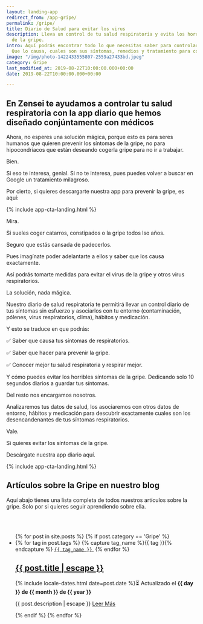 ```yaml
---
layout: landing-app
redirect_from: /app-gripe/
permalink: /gripe/
title: Diario de Salud para evitar los virus
description: Lleva un control de tu salud respiratoria y evita los horribles síntomas
  de la gripe.
intro: Aquí podrás encontrar todo lo que necesitas saber para controlar el Gripe.
  Que lo causa, cuales son sus síntomas, remedios y tratamiento para controlarlo.
image: "/img/photo-1422433555807-2559a27433bd.jpeg"
category: Gripe
last_modified_at: 2019-08-22T10:00:00.000+00:00
date: 2019-08-22T10:00:00.000+00:00

---
```

## **En Zensei te ayudamos a controlar tu salud respiratoria con la app diario que hemos diseñado conjúntamente con médicos**

Ahora, no esperes una solución mágica, porque esto es para seres humanos que quieren prevenir los síntomas de la gripe, no para hipocondriacos que están deseando cogerla gripe para no ir a trabajar.

Bien.

Si eso te interesa, genial. Si no te interesa, pues puedes volver a buscar en Google un tratamiento milagroso.

Por cierto, si quieres descargarte nuestra app para prevenir la gripe, es aquí: 

{% include app-cta-landing.html %}

Mira.

Si sueles coger catarros, constipados o la gripe todos lso años.

Seguro que estás cansada de padecerlos.

Pues imagínate poder adelantarte a ellos y saber que los causa exactamente.

Así podrás tomarte medidas para evitar el virus de la gripe y otros virus respiratorios.

La solución, nada mágica. 

Nuestro diario de salud respiratoria te permitirá llevar un control diario de tus síntomas sin esfuerzo y asociarlos con tu entorno (contaminación, pólenes, virus respiratorios, clima), hábitos y medicación.

Y esto se traduce en que podrás:

✅ Saber que causa tus síntomas de respiratorios.

✅ Saber que hacer para prevenir la gripe.

✅ Conocer mejor tu salud respiratoria y respirar mejor.

Y cómo puedes evitar los horribles síntomas de la gripe. Dedicando solo 10 segundos diarios a guardar tus síntomas.

Del resto nos encargamos nosotros.

Analizaremos tus datos de salud, los asociaremos con otros datos de entorno, hábitos y medicación para descubrir exactamente cuales son los desencandenantes de tus síntomas respiratorios.

Vale. 

Si quieres evitar los síntomas de la gripe.

Descárgate nuestra app diario aquí.

{% include app-cta-landing.html %}

## **Artículos sobre la Gripe en nuestro blog**

Aquí abajo tienes una lista completa de todos nuestros artículos sobre la gripe. Solo por si quieres seguir aprendiendo sobre ella.

<br>
<br>
<div class="home">
  <ul class="post-list">
    {% for post in site.posts %}
      {% if post.category == 'Gripe' %}
      <li itemprop="blogPosts" itemscope itemtype="http://schema.org/BlogPosting">
        <span>
          {% for tag in post.tags %}
            {% capture tag_name %}{{ tag }}{% endcapture %}
            <a href="/tag/{{ tag_name }}"><code class="highligher-rouge shake"><nobr>{{ tag_name }}</nobr></code>&nbsp;</a>
          {% endfor %}
        </span>
        <h2>
          <a itemprop="url" href="{{ post.url | relative_url }}">
            <span class="post-title" itemprop="name headline">{{ post.title | escape }}</span>
          </a>
        </h2>
        <p>
          <!-- <span class="post-meta">Por {{ post.author }}</span> · -->
          <time class="post-meta" datetime="{{ post.date | date_to_xmlschema }}" itemprop="datePublished">{% include locale-dates.html date=post.date %}⏳ Actualizado el <b>{{ day }} de {{ month }} de {{ year }}</b></time>
        </p>
        <p itemprop="description">
          {{ post.description | escape }}
          <a href="{{ post.url | relative_url }}">
            Leer Más
          </a>
        </p>
        <img class="post-cover" src="{{post.img}}" alt="">
      </li>
      {% endif %}
    {% endfor %}
  </ul>
</div>